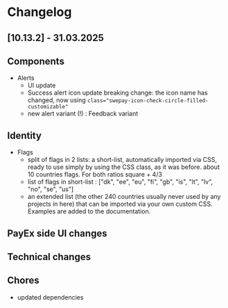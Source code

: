 # Changelog

## \[10.13.2\] - 31.03.2025

## Components

- Alerts
  - UI update
  - Success alert icon update breaking change: the icon name has changed, now using `class="swepay-icon-check-circle-filled-customizable"`
  - new alert variant (!) : Feedback variant

## Identity

- Flags
  - split of flags in 2 lists: a short-list, automatically imported via CSS, ready to use simply by using the CSS class, as it was before. about 10 countries flags. For both ratios square + 4/3
  - list of flags in short-list : ["dk", "ee", "eu", "fi", "gb", "is", "lt", "lv", "no", "se", "us"]
  - an extended list (the other 240 countries usually never used by any projects in here) that can be imported via your own custom CSS. Examples are added to the documentation.

## PayEx side UI changes

## Technical changes

## Chores

- updated dependencies
